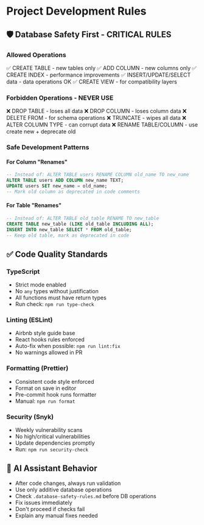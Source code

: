 # Project Development Rules

## 🛡️ Database Safety First - CRITICAL RULES

### Allowed Operations
✅ CREATE TABLE - new tables only
✅ ADD COLUMN - new columns only
✅ CREATE INDEX - performance improvements
✅ INSERT/UPDATE/SELECT data - data operations OK
✅ CREATE VIEW - for compatibility layers

### Forbidden Operations - NEVER USE
❌ DROP TABLE - loses all data
❌ DROP COLUMN - loses column data
❌ DELETE FROM <table> - for schema operations
❌ TRUNCATE - wipes all data
❌ ALTER COLUMN TYPE - can corrupt data
❌ RENAME TABLE/COLUMN - use create new + deprecate old

### Safe Development Patterns

#### For Column "Renames"
```sql
-- Instead of: ALTER TABLE users RENAME COLUMN old_name TO new_name
ALTER TABLE users ADD COLUMN new_name TEXT;
UPDATE users SET new_name = old_name;
-- Mark old column as deprecated in code comments
```

#### For Table "Renames"
```sql
-- Instead of: ALTER TABLE old_table RENAME TO new_table
CREATE TABLE new_table (LIKE old_table INCLUDING ALL);
INSERT INTO new_table SELECT * FROM old_table;
-- Keep old table, mark as deprecated in code
```

## ✅ Code Quality Standards

### TypeScript
- Strict mode enabled
- No `any` types without justification
- All functions must have return types
- Run check: `npm run type-check`

### Linting (ESLint)
- Airbnb style guide base
- React hooks rules enforced
- Auto-fix when possible: `npm run lint:fix`
- No warnings allowed in PR

### Formatting (Prettier)
- Consistent code style enforced
- Format on save in editor
- Pre-commit hook runs formatter
- Manual: `npm run format`

### Security (Snyk)
- Weekly vulnerability scans
- No high/critical vulnerabilities
- Update dependencies promptly
- Run: `npm run security-check`

## 🤖 AI Assistant Behavior
- After code changes, always run validation
- Use only additive database operations
- Check `.database-safety-rules.md` before DB operations
- Fix issues immediately
- Don't proceed if checks fail
- Explain any manual fixes needed